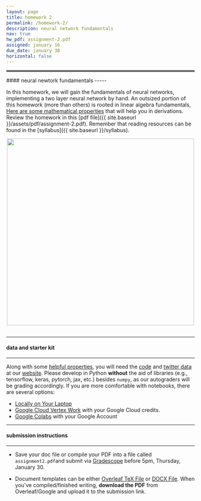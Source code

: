 ```yaml
---
layout: page
title: homework 2
permalink: /homework-2/
description: neural network fundamentals
nav: true
hw_pdf: assignment-2.pdf
assigned: january 16
due_date: january 30
horizontal: false
---
```


<hr style="border:2px solid gray">
#### neural newtork fundamentals
-----

In this homework, we will gain the fundamentals of neural networks, implementing a two layer neural network by hand. An outsized portion of this homework (more than others) is rooted in linear algebra fundamentals, [Here are some mathematical properties](https://docs.google.com/presentation/d/1zy2veJEjDT-0acPbGsrEC93EP0MOZIx54jL-gA7wPqE) that will help you in derivations.  Review the homework in this [pdf file]({{ site.baseurl }}/assets/pdf/assignment-2.pdf). Remember that reading resources can be found in the [syllabus]({{ site.baseurl }}/syllabus).

<center>
<img 
  src="https://imageio.forbes.com/specials-images/imageserve/64f8e481ed69b0d89df9e2c7/Twitter-rebrands-to-X/960x0.png"
  width="500" height="auto">
</center>
<br>

-----
#### data and starter kit
-----

Along with some [helpful properties](https://docs.google.com/presentation/d/1zy2veJEjDT-0acPbGsrEC93EP0MOZIx54jL-gA7wPqE), you will need the [code](https://course.ccs.neu.edu/cs6120s25/data/twitter/utils.py) and [twitter data](https://course.ccs.neu.edu/cs6120s25/data/twitter/twitter_data.pkl) at our [website](https://course.ccs.neu.edu/cs6120s25/data/twitter/). Please develop in Python **without** the aid of libraries (e.g., tensorflow, keras, pytorch, jax, etc.) besides `numpy`, as our autograders will be grading accordingly. If you are more comfortable with notebooks, there are several options:

* [Locally on Your Laptop](https://jupyter.org/install)
* [Google Cloud Vertex Work](https://console.cloud.google.com/vertex-ai/workbench) with your Google Cloud credits. 
* [Google Colabs](https://colab.research.google.com/) with your Google Account

-----
#### submission instructions
-----

* Save your doc file or compile your PDF into a file called `assignment2.pdf`and submit via  [Gradescope](https://www.gradescope.com) before 5pm, Thursday, January 30.

* Document templates can be either [Overleaf TeX File](https://www.overleaf.com/read/gbwryydmdjhv) or [DOCX File](https://docs.google.com/document/d/1Q8fpJo-gF_L0_TwUdw5E7x7faOAStK4n). When you've compiled/finished writing, **download the PDF** from Overleaf/Google and upload it to the submission link. 


<!--
<br><br><br>
<hr style="border:2px solid gray">
#### project checkpoint
-----

Each week, there will be a checkpoint for your project so that you are on track to turn in the project at the end of the semester. This week

* start thinking about what types of topics you're interested in researching. Write a three of them down and explain what interests you about them.
-->
